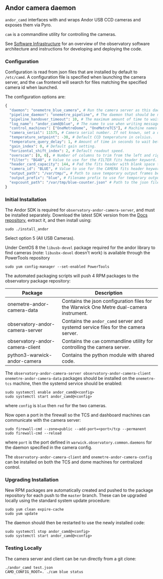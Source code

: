 ## Andor camera daemon

`andor_camd` interfaces with and wraps Andor USB CCD cameras and exposes them via Pyro.

`cam` is a commandline utility for controlling the cameras.

See [Software Infrastructure](https://github.com/warwick-one-metre/docs/wiki/Software-Infrastructure) for an overview of the observatory software architecture and instructions for developing and deploying the code.

### Configuration

Configuration is read from json files that are installed by default to `/etc/camd`.
A configuration file is specified when launching the camera server, and the `cam` frontend will search for files matching the specified camera id when launched.

The configuration options are:
```python
{
  "daemon": "onemetre_blue_camera", # Run the camera server as this daemon. Daemon types are registered in `warwick.observatory.common.daemons`.
  "pipeline_daemon": "onemetre_pipeline", # The daemon that should be notified to hand over newly saved frames for processing.
  "pipeline_handover_timeout": 10, # The maximum amount of time to wait for the pipeline daemon to accept a newly saved frame. The exposure sequence is aborted if this is exceeded.
  "log_name": "andor_camd@blue", # The name to use when writing messages to the observatory log.
  "control_machines": ["OneMetreDome", "OneMetreTCS"], # Machine names that are allowed to control (rather than just query) state. Machine names are registered in `warwick.observatory.common.IP`.
  "camera_serial": 11575, # Camera serial number. If not known, set a dummy value and look at the list reported when the daemon scans for cameras.
  "temperature_setpoint": -30, # Default CCD temperature in celsius.
  "temperature_query_delay": 1, # Amount of time in seconds to wait between querying the camera temperature and cooling status.
  "gain_index": 0, # Default gain setting.
  "horizontal_shift_index": 2, # Default readout speed.
  "overscan": [0, 0], # Number of columns to trim from the left and right of the image.
  "filter": "BG40", # Value to use for the FILTER fits header keyword.
  "header_card_capacity": 144, # Pad the fits header with blank space to fit at least this many cards without reallocation.
  "camera_id": "BLUE", # Value to use for the CAMERA fits header keyword.
  "output_path": "/var/tmp/", # Path to save temporary output frames before they are handed to the pipeline daemon. This should match the pipeline incoming_data_path setting.
  "output_prefix": "blue", # Filename prefix to use for temporary output frames.
  "expcount_path": "/var/tmp/blue-counter.json" # Path to the json file that is used to track the continuous frame and shutter numbers.
}
```

### Initial Installation

The Andor SDK is required for `observatory-andor-camera-server`, and must be installed separately.
Download the latest SDK version from the [Docs repository](https://github.com/warwick-one-metre/docs/tree/master/andor/sdk), extract it, and then install using:
```
sudo ./install_andor
```
Select option 5 (All USB Cameras).

Under CentOS 8 the `libusb-devel` package required for the andor library to find cameras (note: `libusbx-devel` doesn't work) is available through the PowerTools repository
```
sudo yum config-manager --set-enabled PowerTools
```

The automated packaging scripts will push 4 RPM packages to the observatory package repository:

| Package           | Description |
| ----------------- | ------ |
| onemetre-andor-camera-data  | Contains the json configuration files for the Warwick One Metre dual-camera instrument. |
| observatory-andor-camera-server | Contains the `andor_camd` server and systemd service files for the camera server. |
| observatory-andor-camera-client | Contains the `cam` commandline utility for controlling the camera server. |
| python3-warwick-andor-camera | Contains the python module with shared code. |

The `observatory-andor-camera-server observatory-andor-camera-client onemetre-andor-camera-data` packages should be installed on the `onemetre-tcs` machine, then the systemd service should be enabled:
```
sudo systemctl enable andor_camd@<config>
sudo systemctl start andor_camd@<config>
```

where `config` is `blue` then `red` for the two cameras.

Now open a port in the firewall so the TCS and dashboard machines can communicate with the camera server:
```
sudo firewall-cmd --zone=public --add-port=<port>/tcp --permanent
sudo firewall-cmd --reload
```

where `port` is the port defined in `warwick.observatory.common.daemons` for the daemon specified in the camera config.

The `observatory-andor-camera-client` and `onemetre-andor-camera-config` can be installed on both the TCS and dome machines for centralized control.

### Upgrading Installation

New RPM packages are automatically created and pushed to the package repository for each push to the `master` branch.
These can be upgraded locally using the standard system update procedure:
```
sudo yum clean expire-cache
sudo yum update
```

The daemon should then be restarted to use the newly installed code:
```
sudo systemctl stop andor_camd@<config>
sudo systemctl start andor_camd@<config>
```

### Testing Locally

The camera server and client can be run directly from a git clone:
```
./andor_camd test.json
CAMD_CONFIG_ROOT=. ./cam blue status
```
